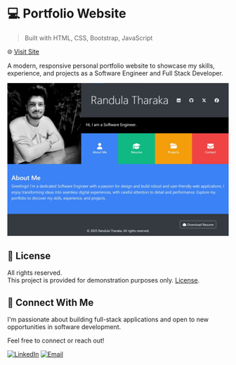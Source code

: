 # 💻 Portfolio Website

> Built with HTML, CSS, Bootstrap, JavaScript

🌐 [Visit Site](https://randulatharaka.github.io/Portfolio/)

A modern, responsive personal portfolio website to showcase my skills, experience, and projects as a Software Engineer and Full Stack Developer.

![Screens](img/projects/Portfolio.jpg)

## 📄 License

All rights reserved.  
This project is provided for demonstration purposes only. [License](LICENSE).

## 🤝 Connect With Me

I'm passionate about building full-stack applications and open to new opportunities in software development.

Feel free to connect or reach out!

[![LinkedIn](https://img.shields.io/badge/LinkedIn-Randula%20Tharaka-blue?style=flat-square&logo=linkedin)](https://www.linkedin.com/in/randula-tharaka-79a61a145/)
[![Email](https://img.shields.io/badge/Email-iamrandula%40gmail.com-red?style=flat-square&logo=gmail)](mailto:iamrandula@gmail.com)
